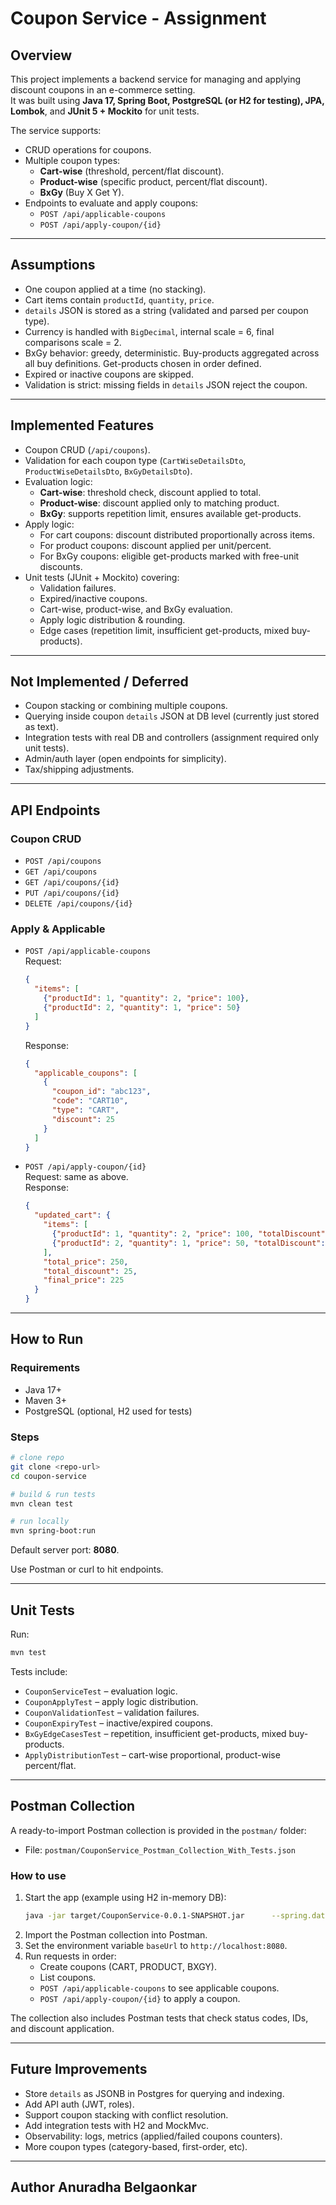 # Coupon Service - Assignment

## Overview
This project implements a backend service for managing and applying discount coupons in an e-commerce setting.  
It was built using **Java 17, Spring Boot, PostgreSQL (or H2 for testing), JPA, Lombok**, and **JUnit 5 + Mockito** for unit tests.

The service supports:
- CRUD operations for coupons.
- Multiple coupon types:
  - **Cart-wise** (threshold, percent/flat discount).
  - **Product-wise** (specific product, percent/flat discount).
  - **BxGy** (Buy X Get Y).
- Endpoints to evaluate and apply coupons:
  - `POST /api/applicable-coupons`
  - `POST /api/apply-coupon/{id}`

---

## Assumptions
- One coupon applied at a time (no stacking).
- Cart items contain `productId`, `quantity`, `price`.
- `details` JSON is stored as a string (validated and parsed per coupon type).
- Currency is handled with `BigDecimal`, internal scale = 6, final comparisons scale = 2.
- BxGy behavior: greedy, deterministic. Buy-products aggregated across all buy definitions. Get-products chosen in order defined.
- Expired or inactive coupons are skipped.
- Validation is strict: missing fields in `details` JSON reject the coupon.

---

## Implemented Features
- Coupon CRUD (`/api/coupons`).
- Validation for each coupon type (`CartWiseDetailsDto`, `ProductWiseDetailsDto`, `BxGyDetailsDto`).
- Evaluation logic:
  - **Cart-wise**: threshold check, discount applied to total.
  - **Product-wise**: discount applied only to matching product.
  - **BxGy**: supports repetition limit, ensures available get-products.
- Apply logic:
  - For cart coupons: discount distributed proportionally across items.
  - For product coupons: discount applied per unit/percent.
  - For BxGy coupons: eligible get-products marked with free-unit discounts.
- Unit tests (JUnit + Mockito) covering:
  - Validation failures.
  - Expired/inactive coupons.
  - Cart-wise, product-wise, and BxGy evaluation.
  - Apply logic distribution & rounding.
  - Edge cases (repetition limit, insufficient get-products, mixed buy-products).

---

## Not Implemented / Deferred
- Coupon stacking or combining multiple coupons.
- Querying inside coupon `details` JSON at DB level (currently just stored as text).
- Integration tests with real DB and controllers (assignment required only unit tests).
- Admin/auth layer (open endpoints for simplicity).
- Tax/shipping adjustments.

---

## API Endpoints

### Coupon CRUD
- `POST /api/coupons`
- `GET /api/coupons`
- `GET /api/coupons/{id}`
- `PUT /api/coupons/{id}`
- `DELETE /api/coupons/{id}`

### Apply & Applicable
- `POST /api/applicable-coupons`  
  Request:
  ```json
  {
    "items": [
      {"productId": 1, "quantity": 2, "price": 100},
      {"productId": 2, "quantity": 1, "price": 50}
    ]
  }
  ```
  Response:
  ```json
  {
    "applicable_coupons": [
      {
        "coupon_id": "abc123",
        "code": "CART10",
        "type": "CART",
        "discount": 25
      }
    ]
  }
  ```

- `POST /api/apply-coupon/{id}`  
  Request: same as above.  
  Response:
  ```json
  {
    "updated_cart": {
      "items": [
        {"productId": 1, "quantity": 2, "price": 100, "totalDiscount": 20},
        {"productId": 2, "quantity": 1, "price": 50, "totalDiscount": 5}
      ],
      "total_price": 250,
      "total_discount": 25,
      "final_price": 225
    }
  }
  ```

---

## How to Run

### Requirements
- Java 17+
- Maven 3+
- PostgreSQL (optional, H2 used for tests)

### Steps
```bash
# clone repo
git clone <repo-url>
cd coupon-service

# build & run tests
mvn clean test

# run locally
mvn spring-boot:run
```

Default server port: **8080**.  

Use Postman or curl to hit endpoints.

---

## Unit Tests
Run:
```bash
mvn test
```

Tests include:
- `CouponServiceTest` – evaluation logic.
- `CouponApplyTest` – apply logic distribution.
- `CouponValidationTest` – validation failures.
- `CouponExpiryTest` – inactive/expired coupons.
- `BxGyEdgeCasesTest` – repetition, insufficient get-products, mixed buy-products.
- `ApplyDistributionTest` – cart-wise proportional, product-wise percent/flat.

---

## Postman Collection

A ready-to-import Postman collection is provided in the `postman/` folder:

- File: `postman/CouponService_Postman_Collection_With_Tests.json`

### How to use
1. Start the app (example using H2 in-memory DB):
   ```bash
   java -jar target/CouponService-0.0.1-SNAPSHOT.jar      --spring.datasource.url=jdbc:h2:mem:testdb;DB_CLOSE_DELAY=-1;DB_CLOSE_ON_EXIT=FALSE      --spring.datasource.driver-class-name=org.h2.Driver      --spring.datasource.username=sa      --spring.datasource.password=      --spring.jpa.hibernate.ddl-auto=create-drop
   ```
2. Import the Postman collection into Postman.
3. Set the environment variable `baseUrl` to `http://localhost:8080`.
4. Run requests in order:
   - Create coupons (CART, PRODUCT, BXGY).
   - List coupons.
   - `POST /api/applicable-coupons` to see applicable coupons.
   - `POST /api/apply-coupon/{id}` to apply a coupon.

The collection also includes Postman tests that check status codes, IDs, and discount application.

---

## Future Improvements
- Store `details` as JSONB in Postgres for querying and indexing.
- Add API auth (JWT, roles).
- Support coupon stacking with conflict resolution.
- Add integration tests with H2 and MockMvc.
- Observability: logs, metrics (applied/failed coupons counters).
- More coupon types (category-based, first-order, etc).

---

## Author **Anuradha Belgaonkar**